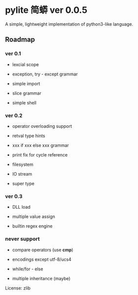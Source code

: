 
# pylite 简蟒 ver 0.0.5

A simple, lightweight implementation of python3-like language.

## Roadmap

### ver 0.1

* lexcial scope

* exception, try - except grammar

* simple import

* slice grammar

* simple shell


### ver 0.2

* operator overloading support

* retval type hints

* xxx if xxx else xxx grammar

* print fix for cycle reference

* filesystem

* IO stream

* super type


### ver 0.3

* DLL load

* multiple value assign

* builtin regex engine


### never support

* compare operators (use __cmp__)

* encodings except utf-8/ucs4

* while/for - else 

* multiple inheritance (maybe)


License: zlib
